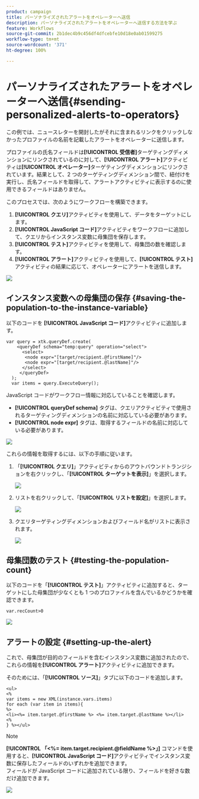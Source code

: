 ```yaml
---
product: campaign
title: パーソナライズされたアラートをオペレーターへ送信
description: パーソナライズされたアラートをオペレーターへ送信する方法を学ぶ
feature: Workflows
source-git-commit: 2b1dec4b9c456df4dfcebfe10d18e0ab01599275
workflow-type: tm+mt
source-wordcount: '371'
ht-degree: 100%

---
```


# パーソナライズされたアラートをオペレーターへ送信{#sending-personalized-alerts-to-operators}



この例では、ニュースレターを開封したがそれに含まれるリンクをクリックしなかったプロファイルの名前を記載したアラートをオペレーターに送信します。

プロファイルの氏名フィールドは&#x200B;**[!UICONTROL 受信者]**&#x200B;ターゲティングディメンションにリンクされているのに対して、**[!UICONTROL アラート]**&#x200B;アクティビティは&#x200B;**[!UICONTROL オペレーター]**&#x200B;ターゲティングディメンションにリンクされています。結果として、2 つのターゲティングディメンション間で、紐付けを実行し、氏名フィールドを取得して、アラートアクティビティに表示するのに使用できるフィールドはありません。

このプロセスでは、次のようにワークフローを構築できます。

1. **[!UICONTROL クエリ]**&#x200B;アクティビティを使用して、データをターゲットにします。
1. **[!UICONTROL JavaScript コード]**&#x200B;アクティビティをワークフローに追加して、クエリからインスタンス変数に母集団を保存します。
1. **[!UICONTROL テスト]**&#x200B;アクティビティを使用して、母集団の数を確認します。
1. **[!UICONTROL アラート]**&#x200B;アクティビティを使用して、**[!UICONTROL テスト]**&#x200B;アクティビティの結果に応じて、オペレーターにアラートを送信します。

![](assets/uc_operator_1.png)

## インスタンス変数への母集団の保存 {#saving-the-population-to-the-instance-variable}

以下のコードを **[!UICONTROL JavaScript コード]**&#x200B;アクティビティに追加します。

```
var query = xtk.queryDef.create(  
    <queryDef schema="temp:query" operation="select">  
      <select>  
       <node expr="[target/recipient.@firstName]"/>  
       <node expr="[target/recipient.@lastName]"/>  
      </select>  
     </queryDef>  
  );  
  var items = query.ExecuteQuery();
```

JavaScript コードがワークフロー情報に対応していることを確認します。

* **[!UICONTROL queryDef schema]** タグは、クエリアクティビティで使用されるターゲティングディメンションの名前に対応している必要があります。
* **[!UICONTROL node expr]** タグは、取得するフィールドの名前に対応している必要があります。

![](assets/uc_operator_3.png)

これらの情報を取得するには、以下の手順に従います。

1. 「**[!UICONTROL クエリ]**」アクティビティからのアウトバウンドトランジションを右クリックし、「**[!UICONTROL ターゲットを表示]**」を選択します。

   ![](assets/uc_operator_4.png)

1. リストを右クリックして、「**[!UICONTROL リストを設定]**」を選択します。

   ![](assets/uc_operator_5.png)

1. クエリターゲティングディメンションおよびフィールド名がリストに表示されます。

   ![](assets/uc_operator_6.png)

## 母集団数のテスト {#testing-the-population-count}

以下のコードを「**[!UICONTROL テスト]**」アクティビティに追加すると、ターゲットにした母集団が少なくとも 1 つのプロファイルを含んでいるかどうかを確認できます。

```
var.recCount>0
```

![](assets/uc_operator_7.png)

## アラートの設定 {#setting-up-the-alert}

これで、母集団が目的のフィールドを含むインスタンス変数に追加されたので、これらの情報を&#x200B;**[!UICONTROL アラート]**&#x200B;アクティビティに追加できます。

そのためには、「**[!UICONTROL ソース]**」タブに以下のコードを追加します。

```
<ul>
<%
var items = new XML(instance.vars.items)
for each (var item in items){
%>
<li><%= item.target.@firstName %> <%= item.target.@lastName %></li>
<%
} %></ul>
```

>[!NOTE]
>
>**[!UICONTROL 「&lt;%= item.target.recipient.@fieldName %>」]** コマンドを使用すると、**[!UICONTROL JavaScript コード]**&#x200B;アクティビティでインスタンス変数に保存したフィールドのいずれかを追加できます。\
>フィールドが JavaScript コードに追加されている限り、フィールドを好きな数だけ追加できます。

![](assets/uc_operator_8.png)
